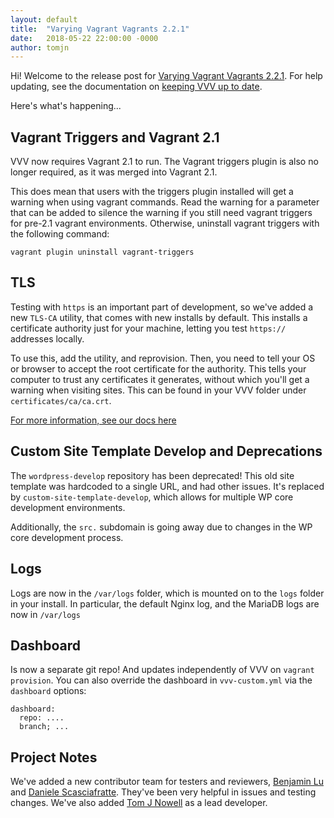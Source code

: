 ```yaml
---
layout: default
title:  "Varying Vagrant Vagrants 2.2.1"
date:   2018-05-22 22:00:00 -0000
author: tomjn
---
```


Hi! Welcome to the release post for <a href="https://github.com/Varying-Vagrant-Vagrants/VVV/releases/tag/2.2.1">Varying Vagrant Vagrants 2.2.1</a>. For help updating, see the documentation on [keeping VVV up to date](https://varyingvagrantvagrants.org/docs/en-US/installation/keeping-up-to-date/).

Here's what's happening...

## Vagrant Triggers and Vagrant 2.1

VVV now requires Vagrant 2.1 to run. The Vagrant triggers plugin is also no longer required, as it was merged into Vagrant 2.1.

This does mean that users with the triggers plugin installed will get a warning when using vagrant commands. Read the warning for a parameter that can be added to silence the warning if you still need vagrant triggers for pre-2.1 vagrant environments. Otherwise, uninstall vagrant triggers with the following command:

```
vagrant plugin uninstall vagrant-triggers
```

## TLS

Testing with `https` is an important part of development, so we've added a new `TLS-CA` utility, that comes with new installs by default. This installs a certificate authority just for your machine, letting you test `https://` addresses locally.

To use this, add the utility, and reprovision. Then, you need to tell your OS or browser to accept the root certificate for the authority. This tells your computer to trust any certificates it generates, without which you'll get a warning when visiting sites. This can be found in your VVV folder under `certificates/ca/ca.crt`.

[For more information, see our docs here](https://varyingvagrantvagrants.org/docs/en-US/references/https/)

## Custom Site Template Develop and Deprecations

The `wordpress-develop` repository has been deprecated! This old site template was hardcoded to a single URL, and had other issues. It's replaced by `custom-site-template-develop`, which allows for multiple WP core development environments.

Additionally, the `src.` subdomain is going away due to changes in the WP core development process.

## Logs

Logs are now in the `/var/logs` folder, which is mounted on to the `logs` folder in your install. In particular, the default Nginx log, and the MariaDB logs are now in `/var/logs`

## Dashboard

Is now a separate git repo! And updates independently of VVV on `vagrant provision`. You can also override the dashboard in `vvv-custom.yml` via the `dashboard` options:

```
dashboard:
  repo: ....
  branch; ...
```

## Project Notes

We've added a new contributor team for testers and reviewers, [Benjamin Lu](https://github.com/benlumia007) and [Daniele Scasciafratte](https://github.com/Mte90). They've been very helpful in issues and testing changes. We've also added [Tom J Nowell](http://github.com/tomjn/) as a lead developer.

